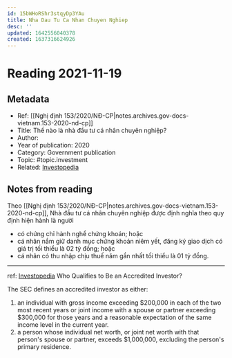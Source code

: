 ```yaml
---
id: 15bWHoRShr3stqyDp3YAu
title: Nha Dau Tu Ca Nhan Chuyen Nghiep
desc: ''
updated: 1642556040378
created: 1637316624926
---
```

# Reading 2021-11-19

## Metadata

- Ref: [[Nghị định 153/2020/NĐ-CP|notes.archives.gov-docs-vietnam.153-2020-nd-cp]]
- Title: Thế nào là nhà đầu tư cá nhân chuyên nghiệp?
- Author: 
- Year of publication: 2020
- Category: Government publication
- Topic: #topic.investment
- Related: [Investopedia](https://www.investopedia.com/terms/a/accreditedinvestor.asp)

## Notes from reading

Theo [[Nghị định 153/2020/NĐ-CP|notes.archives.gov-docs-vietnam.153-2020-nd-cp]], Nhà đầu tư cá nhân chuyên nghiệp được định nghĩa theo quy định hiện hành là người 
- có chứng chỉ hành nghề chứng khoán; hoặc 
- cá nhân nắm giữ danh mục chứng khoán niêm yết, đăng ký giao dịch có giá trị tối thiểu là 02 tỷ đồng; hoặc
- cá nhân có thu nhập chịu thuế năm gần nhất tối thiểu là 01 tỷ đồng.

---
ref: [Investopedia](https://www.investopedia.com/terms/a/accreditedinvestor.asp)
Who Qualifies to Be an Accredited Investor?

The SEC defines an accredited investor as either:

1.  an individual with gross income exceeding $200,000 in each of the two most recent years or joint income with a spouse or partner exceeding $300,000 for those years and a reasonable expectation of the same income level in the current year.
2.  a person whose individual net worth, or joint net worth with that person's spouse or partner, exceeds $1,000,000, excluding the person's primary residence.